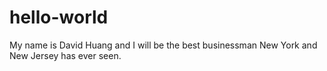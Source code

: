 # hello-world

My name is David Huang and I will be the best businessman New York and New Jersey has ever seen.
